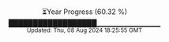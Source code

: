 <p align="center">
⏳Year Progress (60.32 %) <br>
██████████████████▁▁▁▁▁▁▁▁▁▁▁▁ <br>
<sub>Updated: Thu, 08 Aug 2024 18:25:55 GMT</sub>
</p>

